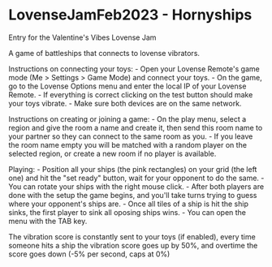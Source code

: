 # LovenseJamFeb2023 - Hornyships
Entry for the Valentine's Vibes Lovense Jam 

A game of battleships that connects to lovense vibrators.

Instructions on connecting your toys:
	- Open your Lovense Remote's game mode (Me > Settings > Game Mode) and connect your toys.
	- On the game, go to the Lovense Options menu and enter the local IP of your Lovense Remote.
	- If everything is correct clicking on the test button should make your toys vibrate.
	- Make sure both devices are on the same network.

Instructions on creating or joining a game:
	- On the play menu, select a region and give the room a name and create it, then send this room name to your partner so they can connect to the same room as you.
	- If you leave the room name empty you will be matched with a random player on the selected region, or create a new room if no player is available.

Playing:
	- Position all your ships (the pink rectangles) on your grid (the left one) and hit the "set ready" button, wait for your opponent to do the same.
	- You can rotate your ships with the right mouse click.
	- After both players are done with the setup the game begins, and you'll take turns trying to guess where your opponent's ships are.
	- Once all tiles of a ship is hit the ship sinks, the first player to sink all oposing ships wins.
	- You can open the menu with the TAB key.

The vibration score is constantly sent to your toys (if enabled), every time someone hits a ship the vibration score goes up by 50%, and overtime the score goes down (-5% per second, caps at 0%)